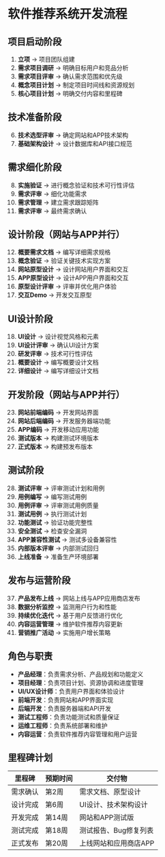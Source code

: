 # 软件推荐系统开发流程

## 项目启动阶段
1. **立项** → 项目团队组建
2. **需求项目调研** → 明确目标用户和竞品分析
3. **需求项目评审** → 确认需求范围和优先级
4. **概念项目计划** → 制定项目时间线和资源规划
5. **核心项目计划** → 明确交付内容和里程碑

## 技术准备阶段
6. **技术选型评审** → 确定网站和APP技术架构
7. **基础架构设计** → 设计数据库和API接口规范

## 需求细化阶段
8. **实施验证** → 进行概念验证和技术可行性评估
9. **需求评审** → 细化功能需求
10. **需求管理** → 建立需求跟踪矩阵
11. **需求评审** → 最终需求确认

## 设计阶段（网站与APP并行）
12. **概要需求文档** → 编写详细需求规格
13. **概念验证** → 验证关键技术实现方案
14. **网站原型设计** → 设计网站用户界面和交互
15. **APP原型设计** → 设计APP用户界面和交互
16. **原型设计评审** → 评审并优化用户体验
17. **交互Demo** → 开发交互原型

## UI设计阶段
18. **UI设计** → 设计视觉风格和元素
19. **UI设计评审** → 确认UI设计方案
20. **研发评审** → 技术可行性评估
21. **概要设计** → 编写概要设计文档
22. **详细设计** → 编写详细设计文档

## 开发阶段（网站与APP并行）
23. **网站前端编码** → 开发网站界面
24. **网站后端编码** → 开发服务器端功能
25. **APP编码** → 开发移动应用功能
26. **测试版本** → 构建测试环境版本
27. **正式版本** → 构建预发布版本

## 测试阶段
28. **测试评审** → 评审测试计划和用例
29. **用例编写** → 编写测试用例
30. **用例评审** → 评审测试用例质量
31. **测试用例** → 执行测试计划
32. **功能测试** → 验证功能完整性
33. **安全测试** → 检查安全漏洞
34. **APP兼容性测试** → 测试多设备兼容性
35. **内部版本评审** → 内部测试回归
36. **上线准备** → 准备生产环境部署

## 发布与运营阶段
37. **产品发布上线** → 网站上线与APP应用商店发布
38. **数据分析监控** → 监测用户行为和性能
39. **持续优化迭代** → 基于用户反馈进行优化
40. **内容运营管理** → 维护软件推荐内容更新
41. **营销推广活动** → 实施用户增长策略

## 角色与职责

- **产品经理**：负责需求分析、产品规划和功能定义
- **项目经理**：负责项目计划、资源协调和进度管理
- **UI/UX设计师**：负责用户界面和体验设计
- **前端开发**：负责网站和APP界面实现
- **后端开发**：负责服务器端和API开发
- **测试工程师**：负责功能测试和质量保证
- **运维工程师**：负责系统部署和维护
- **内容运营**：负责软件推荐内容管理和用户运营

## 里程碑计划

| 里程碑 | 预期时间 | 交付物 |
|-------|--------|-------|
| 需求确认 | 第2周 | 需求文档、原型设计 |
| 设计完成 | 第6周 | UI设计、技术架构设计 |
| 开发完成 | 第14周 | 网站和APP测试版 |
| 测试完成 | 第18周 | 测试报告、Bug修复列表 |
| 正式发布 | 第20周 | 上线网站和应用商店APP | 
